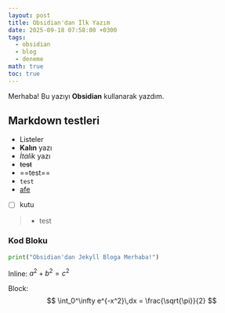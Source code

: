 ```yaml
---
layout: post
title: Obsidian'dan İlk Yazım
date: 2025-09-18 07:58:00 +0300
tags:
  - obsidian
  - blog
  - deneme
math: true
toc: true
---
```


Merhaba! Bu yazıyı **Obsidian** kullanarak yazdım.

## Markdown testleri

- Listeler  
- **Kalın** yazı  
- *İtalik* yazı 
- ~~test~~
- ==test==
- `test`
- [afe](https://afegaming.github.io)
- [ ] kutu
> - test



### Kod Bloku

```python
print("Obsidian'dan Jekyll Bloga Merhaba!")
```

Inline: $a^2 + b^2 = c^2$

Block:
$$
\int_0^\infty e^{-x^2}\,dx = \frac{\sqrt{\pi}}{2}
$$
